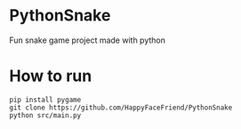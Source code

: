 # PythonSnake
Fun snake game project made with python

# How to run
```
pip install pygame
git clone https://github.com/HappyFaceFriend/PythonSnake
python src/main.py
```
